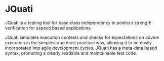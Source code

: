 JQuati
======

JQuati is a testing tool for base class independency in pointcut strength verification for aspectj based applications.

JQuati simulates execution contexts and checks for expectations on advice execution in the simplest and most practical way, allowing it to be easily incorporated into agile development cycles. JQuati has a meta-data based syntax, promoting a clearly readable and maintainable test code.
